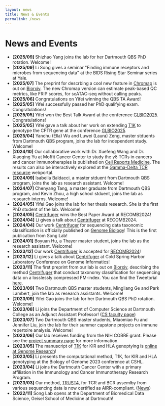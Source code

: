 ```yaml
---
layout: news
title: News & Events
permalink: /news
---
```


# News and Events
- **[2025/09]** Shizhao Yang joins the lab for her Dartmouth QBS PhD rotation. Welcome!
- **[2025/09]** Li Song gives a seminar "Finding immune receptors and microbes from sequencing data" at the BIDS Rising Star Seminar series at Yale.
- **[2025/07]** The preprint for descrbing a cool new feature in [Chromap](https://github.com/haowenz/chromap) is out on [Biorxiv](https://www.biorxiv.org/content/10.1101/2025.07.15.664951v1). The new Chromap version can estimate peak-based QC metrics, like FRIP scores, for scATAC-seq without calling peaks.
- **[2025/06]** Congratulations on Yifei winning the QBS TA Award!
- **[2025/05]** Yifei successfully passed her PhD qualifying exam. Congratulations!
- **[2025/05]** Yifei won the Best Talk Award at the conference [GLBIO2025](https://www.iscb.org/glbio2025/home). Congratulations! 
- **[2025/05]** Yifei gave a talk about her work on extending [T1K](https://github.com/mourisl/T1K) to genotype the CFTR gene at the conference [GLBIO2025](https://www.iscb.org/glbio2025/home). 
- **[2025/04]** Yanchu (Ella) Wu and Luwei (Laura) Zeng, master stduents from Dartmouth QBS program, joins the lab for independent study. Welcome! 
- **[2024/10]** Our collaborative work with Dr. Xuefeng Wang and Dr. Xiaoqing Yu at Moffit Cancer Center to study the γδ TCRs in cancers and cancer immunotherapies is published on [Cell Reports Medicine](https://www.cell.com/cell-reports-medicine/fulltext/S2666-3791(24)00494-4). The results can also be interactively explored at the [Gamma-Delta TCR resource](https://gdt.moffitt.org/) webportal.
- **[2024/09]** Isabella Baldacci, a master stduent from Dartmouth QBS program, joins the lab as research assistant. Welcome!
- **[2024/07]** Chenyang Tang, a master graduate from Dartmouth QBS program, and Kevin Zhou, a high school stduent, joins the lab as research interns. Welcome! 
- **[2024/05]** Yifei Gao joins the lab for her thesis research. She is the first PhD student of the lab. Welcome! 
- **[2024/05]** [Centrifuger](https://github.com/mourisl/centrifuger) wins the Best Paper Award at RECOMB2024! 
- **[2024/04]** Li gives a talk about [Centrifuger](https://github.com/mourisl/centrifuger) at RECOMB2024.
- **[2024/04]** Our work [Centrifuger](https://github.com/mourisl/centrifuger) for sequencing data taxonomic classification is officially published on [Genome Biology](https://genomebiology.biomedcentral.com/articles/10.1186/s13059-024-03244-4)! This is the first publication from Song Lab!
- **[2024/01]** Boyuan Hu, a Thayer master student, joins the lab as the research assistant. Welcome!
- **[2023/12]** Our work [Centrifuger](https://www.biorxiv.org/content/10.1101/2023.11.15.567129v1) is accepted for [RECOMB2024](https://recomb.org/recomb2024/index.html)!
- **[2023/12]** Li gives a talk about [Centrifuger](https://www.biorxiv.org/content/10.1101/2023.11.15.567129v1) at Cold Spring Harbor Laboratory Conference on Genome Informatics! 
- **[2023/11]** The first preprint from our lab is out on [Biorxiv](https://www.biorxiv.org/content/10.1101/2023.11.15.567129v1), describing the method [Centrifuger](https://github.com/mourisl/centrifuger) that conduct taxonomy classification for sequencing data on a losslessly compressed FM-index. You can find the Tweetorial [here](https://twitter.com/mourisl/status/1725734485616918805). 
- **[2023/09]** Two Dartmouth QBS master students, Mingliang Ge and Park Lambert, join the lab as research assistants. Welcome!
- **[2023/09]** Yifei Gao joins the lab for her Dartmouth QBS PhD rotation. Welcome!
- **[2023/08]** Li joins the Department of Computer Science at Dartmouth College as an Adjunct Assistant Professor! ([CS faculty page](https://web.cs.dartmouth.edu/people/li-song))
- **[2023/07]** Two Dartmouth QBS master students, Miaomiao Fu and Jennifer Liu, join the lab for their summer capstone projects on immune repertoire analysis. Welcome!
- **[2023/06]** Our lab receives funding from the NIH COBRE grant. Please see the [project summary page](https://sites.dartmouth.edu/cqb/current-projects/predicting-tcr-and-bcr-specificity-to-microbiomes-by-massively-mining-rna-seq-samples/) for more information.
- **[2023/05]** The manuscript of [T1K](https://github.com/mourisl/T1K) for KIR and HLA genoptying is [online at Genome Research](https://genome.cshlp.org/content/early/2023/05/11/gr.277585.122.abstract#xref-corresp-1-1)!
- **[2023/05]** Li presents the computational method, T1K, for KIR and HLA genotyping at the Biology of Genome 2023 conference at CSHL.
- **[2023/04]** Li joins the Dartmouth Cancer Center with a primary affiliation in the Immunology and Cancer Immunotherapy Research Program.
- **[2023/03]** Our method, [TRUST4](https://github.com/liulab-dfci/TRUST4), for TCR and BCR assemlby from various sequencing data is now certified as AIRR-compliant. ([News](https://www.antibodysociety.org/airr-community/trust4-is-now-certified-as-airr-compliant/)) 
- **[2022/11]** Song Lab opens at the Department of Biomedical Data Science, Geisel School of Medicine at Dartmouth!
